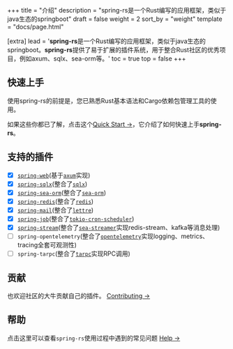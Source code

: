 +++
title = "介绍"
description = "spring-rs是一个Rust编写的应用框架，类似于java生态的springboot"
draft = false
weight = 2
sort_by = "weight"
template = "docs/page.html"

[extra]
lead = '<b>spring-rs</b>是一个Rust编写的应用框架，类似于java生态的springboot。<b>spring-rs</b>提供了易于扩展的插件系统，用于整合Rust社区的优秀项目，例如axum、sqlx、sea-orm等。'
toc = true
top = false
+++

## 快速上手

使用spring-rs的前提是，您已熟悉Rust基本语法和Cargo依赖包管理工具的使用。

如果这些你都已了解，点击这个[Quick Start →](/zh/docs/getting-started/quick-start/)，它介绍了如何快速上手**spring-rs**。

## 支持的插件

* [x] [`spring-web`](/zh/docs/plugins/spring-web/)(基于[`axum`](https://github.com/tokio-rs/axum)实现)
* [x] [`spring-sqlx`](/zh/docs/plugins/spring-sqlx/)(整合了[`sqlx`](https://github.com/launchbadge/sqlx))
* [x] [`spring-sea-orm`](/zh/docs/plugins/spring-sea-orm/)(整合了[`sea-orm`](https://www.sea-ql.org/SeaORM/))
* [x] [`spring-redis`](/zh/docs/plugins/spring-redis/)(整合了[`redis`](https://github.com/redis-rs/redis-rs))
* [x] [`spring-mail`](/zh/docs/plugins/spring-mail/)(整合了[`lettre`](https://github.com/lettre/lettre))
* [x] [`spring-job`](/zh/docs/plugins/spring-job/)(整合了[`tokio-cron-scheduler`](https://github.com/mvniekerk/tokio-cron-scheduler))
* [x] [`spring-stream`](/zh/docs/plugins/spring-stream/)(整合了[`sea-streamer`](https://github.com/SeaQL/sea-streamer)实现redis-stream、kafka等消息处理)
* [ ] `spring-opentelemetry`(整合了[`opentelemetry`](https://github.com/open-telemetry/opentelemetry-rust)实现logging、metrics、tracing全套可观测性)
* [ ] `spring-tarpc`(整合了[`tarpc`](https://github.com/google/tarpc)实现RPC调用)

## 贡献

也欢迎社区的大牛贡献自己的插件。 [Contributing →](https://github.com/spring-rs/spring-rs)

## 帮助

点击这里可以查看`spring-rs`使用过程中遇到的常见问题 [Help →](../../help/faq/)